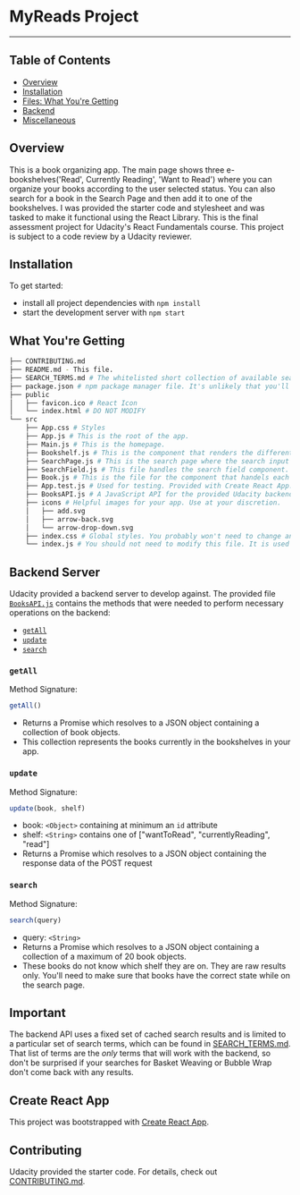 # MyReads Project
___

## Table of Contents
* [Overview](#overview)
* [Installation](#installation)
* [Files: What You're Getting](#what-you're-getting)
* [Backend](#backend-server)
* [Miscellaneous](#important)

## Overview
This is a book organizing app. The main page shows three e-bookshelves('Read', Currently Reading', 'Want to Read') where you can organize your books according to the user selected status. You can also search for a book in the Search Page and then add it to one of the bookshelves. I was provided the starter code and stylesheet and was tasked to make it functional using the React Library. This is the final assessment project for Udacity's React Fundamentals course. This project is subject to a code review by a Udacity reviewer.

## Installation

To get started:

* install all project dependencies with `npm install`
* start the development server with `npm start`

## What You're Getting
```bash
├── CONTRIBUTING.md
├── README.md - This file.
├── SEARCH_TERMS.md # The whitelisted short collection of available search terms for you to use with your app.
├── package.json # npm package manager file. It's unlikely that you'll need to modify this.
├── public
│   ├── favicon.ico # React Icon
│   └── index.html # DO NOT MODIFY
└── src
    ├── App.css # Styles
    ├── App.js # This is the root of the app.
    ├── Main.js # This is the homepage.
    ├── Bookshelf.js # This is the component that renders the different bookshelves.
    ├── SearchPage.js # This is the search page where the search input field and search results are displayed.
    ├── SearchField.js # This file handles the search field component.
    ├── Book.js # This is the file for the component that handels each book.
    ├── App.test.js # Used for testing. Provided with Create React App. Testing is encouraged, but not required.
    ├── BooksAPI.js # A JavaScript API for the provided Udacity backend. Instructions for the methods are below.
    ├── icons # Helpful images for your app. Use at your discretion.
    │   ├── add.svg
    │   ├── arrow-back.svg
    │   └── arrow-drop-down.svg
    ├── index.css # Global styles. You probably won't need to change anything here.
    └── index.js # You should not need to modify this file. It is used for DOM rendering only.
```

## Backend Server

Udacity provided a backend server to develop against. The provided file [`BooksAPI.js`](src/BooksAPI.js) contains the methods that were needed to perform necessary operations on the backend:

* [`getAll`](#getall)
* [`update`](#update)
* [`search`](#search)

### `getAll`

Method Signature:

```js
getAll()
```

* Returns a Promise which resolves to a JSON object containing a collection of book objects.
* This collection represents the books currently in the bookshelves in your app.

### `update`

Method Signature:

```js
update(book, shelf)
```

* book: `<Object>` containing at minimum an `id` attribute
* shelf: `<String>` contains one of ["wantToRead", "currentlyReading", "read"]
* Returns a Promise which resolves to a JSON object containing the response data of the POST request

### `search`

Method Signature:

```js
search(query)
```

* query: `<String>`
* Returns a Promise which resolves to a JSON object containing a collection of a maximum of 20 book objects.
* These books do not know which shelf they are on. They are raw results only. You'll need to make sure that books have the correct state while on the search page.

## Important
The backend API uses a fixed set of cached search results and is limited to a particular set of search terms, which can be found in [SEARCH_TERMS.md](SEARCH_TERMS.md). That list of terms are the _only_ terms that will work with the backend, so don't be surprised if your searches for Basket Weaving or Bubble Wrap don't come back with any results.

## Create React App

This project was bootstrapped with [Create React App](https://github.com/facebookincubator/create-react-app).

## Contributing

Udacity provided the starter code.
For details, check out [CONTRIBUTING.md](CONTRIBUTING.md).
